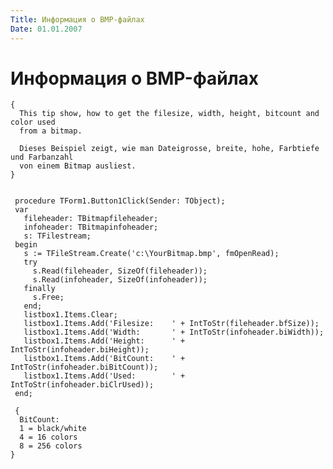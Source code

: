 ```yaml
---
Title: Информация о BMP-файлах
Date: 01.01.2007
---
```



Информация о BMP-файлах
=======================

    {
      This tip show, how to get the filesize, width, height, bitcount and color used 
      from a bitmap. 
     
      Dieses Beispiel zeigt, wie man Dateigrosse, breite, hohe, Farbtiefe und Farbanzahl 
      von einem Bitmap ausliest. 
    }
     
     
     procedure TForm1.Button1Click(Sender: TObject);
     var
       fileheader: TBitmapfileheader;
       infoheader: TBitmapinfoheader;
       s: TFilestream;
     begin
       s := TFileStream.Create('c:\YourBitmap.bmp', fmOpenRead);
       try
         s.Read(fileheader, SizeOf(fileheader));
         s.Read(infoheader, SizeOf(infoheader));
       finally
         s.Free;
       end;
       listbox1.Items.Clear;
       listbox1.Items.Add('Filesize:    ' + IntToStr(fileheader.bfSize));
       listbox1.Items.Add('Width:       ' + IntToStr(infoheader.biWidth));
       listbox1.Items.Add('Height:      ' + IntToStr(infoheader.biHeight));
       listbox1.Items.Add('BitCount:    ' + IntToStr(infoheader.biBitCount));
       listbox1.Items.Add('Used:        ' + IntToStr(infoheader.biClrUsed));
     end;
     
     { 
      BitCount: 
      1 = black/white 
      4 = 16 colors 
      8 = 256 colors 
    }
